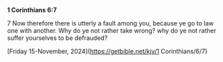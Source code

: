 **1 Corinthians 6:7**

7 Now therefore there is utterly a fault among you, because ye go to law one with another. Why do ye not rather take wrong? why do ye not rather suffer yourselves to be defrauded?

[Friday 15-November, 2024](https://getbible.net/kjv/1 Corinthians/6/7)

